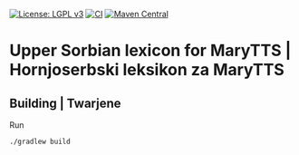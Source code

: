 [![License: LGPL v3](https://img.shields.io/badge/License-LGPL%20v3-blue.svg)](https://www.gnu.org/licenses/lgpl-3.0)
[![CI](https://github.com/marytts/marytts-lexicon-hsb/actions/workflows/main.yml/badge.svg)](https://github.com/marytts/marytts-lexicon-hsb/actions/workflows/main.yml)
[![Maven Central](https://maven-badges.herokuapp.com/maven-central/de.dfki.mary/marytts-lexicon-hsb/badge.svg)](https://mvnrepository.com/artifact/de.dfki.mary/marytts-lexicon-hsb)

Upper Sorbian lexicon for MaryTTS | Hornjoserbski leksikon za MaryTTS
=====================================================================

Building | Twarjene
-------------------

Run

    ./gradlew build
